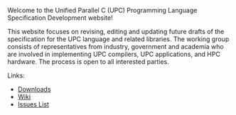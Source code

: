 Welcome to the Unified Parallel C (UPC) Programming Language Specification Development website!

This website focuses on revising, editing and updating future drafts of the specification for the UPC language and related libraries. The working group consists of representatives from industry, government and academia who are involved in implementing UPC compilers, UPC applications, and HPC hardware. The process is open to all interested parties.

Links:
  * [Downloads](http://code.google.com/p/upc-specification/downloads/list)
  * [Wiki](http://code.google.com/p/upc-specification/w/list)
  * [Issues List](http://code.google.com/p/upc-specification/issues/list)